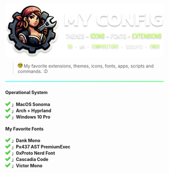 <img src="https://github.com/Harlocks/design/blob/main/assets/figma/banners/MyConfigBannerv2.png?raw=true">

<blockquote> <img src="https://github.com/Harlocks/design/blob/main/assets/thirdEmojis/ae031e9834d19166598edd060b063d44f1829139%20(1).gif?raw=true"> My favorite extensions, themes, icons, fonts, apps, scripts and commands. :D
</blockquote>

[comment]: <> (Separator)
<img align="center" src="https://github.com/Harlocks/design/blob/main/assets/inkscape/separators/Line.png?raw=true">

<div>
    <h4>Operational System</h4>
    <img src="https://github.com/Harlocks/design/blob/main/assets/inkscape/icons/apply.png?raw=true"/> 」<b>MacOS Sonoma</b>
    <br>
    <img src="https://github.com/Harlocks/design/blob/main/assets/inkscape/icons/apply.png?raw=true"> 」<b>Arch + Hyprland</b>
    <br>
    <img src="https://github.com/Harlocks/design/blob/main/assets/inkscape/icons/apply.png?raw=true"> 」<b>Windows 10 Pro</b>
</div>
<div>
    <h4>My Favorite Fonts</h4>
    <img src="https://github.com/Harlocks/design/blob/main/assets/inkscape/icons/apply.png?raw=true"/> 」<b>Dank Mono</b>
    <br>
    <img src="https://github.com/Harlocks/design/blob/main/assets/inkscape/icons/apply.png?raw=true"> 」<b>Px437 AST PremiumExec</b>
    <br>
    <img src="https://github.com/Harlocks/design/blob/main/assets/inkscape/icons/apply.png?raw=true"> 」<b>0xProto Nerd Font</b>
    <br>
    <img src="https://github.com/Harlocks/design/blob/main/assets/inkscape/icons/apply.png?raw=true"> 」<b>Cascadia Code</b>
    <br>
    <img src="https://github.com/Harlocks/design/blob/main/assets/inkscape/icons/apply.png?raw=true"> 」<b>Victor Mono</b>
</div>
